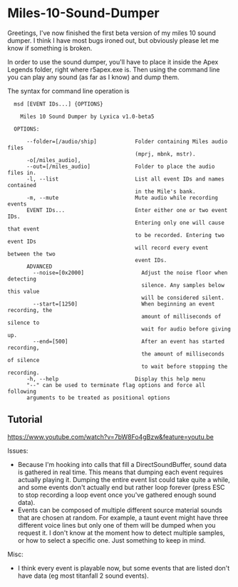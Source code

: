 # Miles-10-Sound-Dumper
Greetings, I've now finished the first beta version of my miles 10 sound dumper. I think I have most bugs ironed out, but obviously please let me know if something is broken. 

In order to use the sound dumper, you'll have to place it inside the Apex Legends folder, right where r5apex.exe is. Then using the command line you can play any sound (as far as I know) and dump them. 

The syntax for command line operation is 

```
  msd [EVENT IDs...] {OPTIONS}

    Miles 10 Sound Dumper by Lyxica v1.0-beta5

  OPTIONS:

      --folder=[/audio/ship]            Folder containing Miles audio files
                                        (mprj, mbnk, mstr).
      -o[/miles_audio],
      --out=[/miles_audio]              Folder to place the audio files in.
      -l, --list                        List all event IDs and names contained
                                        in the Mile's bank.
      -m, --mute                        Mute audio while recording events
      EVENT IDs...                      Enter either one or two event IDs.
                                        Entering only one will cause that event
                                        to be recorded. Entering two event IDs
                                        will record every event between the two
                                        event IDs.
      ADVANCED
        --noise=[0x2000]                  Adjust the noise floor when detecting
                                          silence. Any samples below this value
                                          will be considered silent.
        --start=[1250]                    When beginning an event recording, the
                                          amount of milliseconds of silence to
                                          wait for audio before giving up.
        --end=[500]                       After an event has started recording,
                                          the amount of milliseconds of silence
                                          to wait before stopping the recording.
      -h, --help                        Display this help menu
      "--" can be used to terminate flag options and force all following
      arguments to be treated as positional options
```

## Tutorial
https://www.youtube.com/watch?v=7bW8Fo4gBzw&feature=youtu.be

Issues:
* Because I'm hooking into calls that fill a DirectSoundBuffer, sound data is gathered in real time. This means that dumping each event requires actually playing it. Dumping the entire event list could take quite a while, and some events don't actually end but rather loop forever (press ESC to stop recording a loop event once you've gathered enough sound data). 
* Events can be composed of multiple different source material sounds that are chosen at random. For example, a taunt event might have three different voice lines but only one of them will be dumped when you request it. I don't know at the moment how to detect multiple samples, or how to select a specific one. Just something to keep in mind. 

Misc:
* I think every event is playable now, but some events that are listed don't have data (eg most titanfall 2 sound events).
